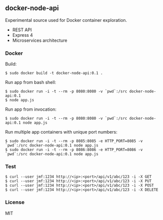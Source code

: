 ## docker-node-api ##

  Experimental source used for Docker container exploration.

  * REST API
  * Express 4
  * Microservices architecture

### Docker ###

Build:

    $ sudo docker build -t docker-node-api:0.1 .

Run app from bash shell:

    $ sudo docker run -i -t --rm -p 8080:8080 -v `pwd`:/src docker-node-api:0.1
    $ node app.js

Run app from invocation:

    $ sudo docker run -i -t --rm -p 8080:8080 -v `pwd`:/src docker-node-api:0.1 node app.js

Run multiple app containers with unique port numbers:

    $ sudo docker run -i -t --rm -p 8085:8085 -e HTTP_PORT=8085 -v `pwd`:/src docker-node-api:0.1 node app.js
    $ sudo docker run -i -t --rm -p 8086:8086 -e HTTP_PORT=8086 -v `pwd`:/src docker-node-api:0.1 node app.js

### Test ###

    $ curl --user jmf:1234 http://<ip>:<port>/api/v1/abc/123 -i -X GET
    $ curl --user jmf:1234 http://<ip>:<port>/api/v1/abc/123 -i -X PUT
    $ curl --user jmf:1234 http://<ip>:<port>/api/v1/abc/123 -i -X POST
    $ curl --user jmf:1234 http://<ip>:<port>/api/v1/abc/123 -i -X DELETE

### License ###

  MIT
